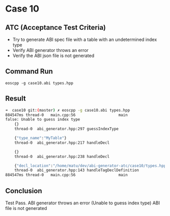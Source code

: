 # Case 10

## ATC (Acceptance Test Criteria)
- Try to generate ABI spec file with a table with an undetermined index type
- Verify ABI generator throws an error
- Verify the ABI json file is not generated

## Command Run
```
eoscpp -g case10.abi types.hpp
```

## Result
```bash
➜  case10 git:(master) ✗ eoscpp -g case10.abi types.hpp
884547ms thread-0   main.cpp:56                   main                 ] 999999 abi_generation_exception: Unable to generate abi
false: Unable to guess index type
    {}
    thread-0  abi_generator.hpp:297 guessIndexType

    {"type_name":"MyTable"}
    thread-0  abi_generator.hpp:217 handleDecl

    {}
    thread-0  abi_generator.hpp:238 handleDecl

    {"decl_location":"/home/matu/dev/abi-generator-atc/case10/types.hpp:4:8"}
    thread-0  abi_generator.hpp:143 handleTagDeclDefinition
884547ms thread-0   main.cpp:56                   main                 ] : 
```

## Conclusion
Test Pass.
ABI generator throws an error (Unable to guess index type)
ABI file is not generated
